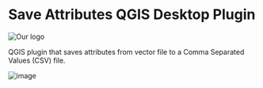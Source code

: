 # Save Attributes QGIS Desktop Plugin

<img 
    style="display: block; 
           margin-left: auto;
           margin-right: auto;"
    src="https://user-images.githubusercontent.com/23359514/189534704-731d2ecf-5b18-4fa3-83bf-21a38db93792.png" 
    alt="Our logo">
</img>


QGIS plugin that saves attributes from vector file to a Comma Separated Values (CSV) file.

![image](https://user-images.githubusercontent.com/23359514/189530063-ead84fca-d558-4c7e-b9f6-395e1c2c38b5.png)


